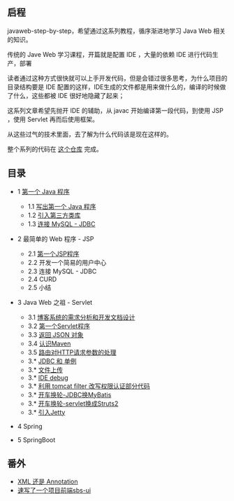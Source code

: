 ## 启程

javaweb-step-by-step，希望通过这系列教程，循序渐进地学习 Java Web 相关的知识。

传统的 Jave Web 学习课程，开篇就是配置 IDE ，大量的依赖 IDE 进行代码生产，部署

读者通过这种方式很快就可以上手开发代码，但是会错过很多思考，为什么项目的目录结构要是 IDE 配置的这样，IDE生成的文件都是用来做什么的，编译的时候做了什么，这些都被 IDE 很好地隐藏了起来；

这系列文章希望先抛开 IDE 的辅助，从 javac 开始编译第一段代码，到使用 JSP ，使用 Servlet 再而后使用框架。

从这些过气的技术里面，去了解为什么代码该是现在这样的。

整个系列的代码在 [这个仓库](https://github.com/weboutin/java-blog) 完成。

## 目录

* 1 [第一个 Java 程序](https://github.com/weboutin/javaweb-step-by-step/blob/main/Step1/)
  * 1.1 [写出第一个 Java 程序](https://github.com/weboutin/javaweb-step-by-step/blob/main/Step1/%E7%AC%AC%E4%B8%80%E4%B8%AAJava%E7%A8%8B%E5%BA%8F.md)
  * 1.2 [引入第三方类库](https://github.com/weboutin/javaweb-step-by-step/blob/main/Step1/%E5%BC%95%E5%85%A5%E7%AC%AC%E4%B8%89%E6%96%B9%E7%B1%BB%E5%BA%93.md)
  * 1.3 [连接 MySQL - JDBC](https://github.com/weboutin/javaweb-step-by-step/blob/main/Step1/%E8%BF%9E%E6%8E%A5MySQL-JDBC.md)
  
* 2 最简单的 Web 程序 - JSP
  * 2.1 [第一个JSP程序](https://github.com/weboutin/javaweb-step-by-step/blob/main/Step2/%E9%83%A8%E7%BD%B2Helloworld.md)
  * 2.2 开发一个简易的用户中心
  * 2.3 连接 MySQL - JDBC
  * 2.4 CURD
  * 2.5 小结
  
* 3 Java Web 之祖 - Servlet
  * 3.1 [博客系统的需求分析和开发文档设计](https://github.com/weboutin/javaweb-step-by-step/blob/main/Step3/%E5%8D%9A%E5%AE%A2%E7%B3%BB%E7%BB%9F%E7%9A%84%E9%9C%80%E6%B1%82%E5%88%86%E6%9E%90%E5%92%8C%E5%BC%80%E5%8F%91%E6%96%87%E6%A1%A3%E8%AE%BE%E8%AE%A1.md)
  * 3.2 [第一个Servlet程序](https://github.com/weboutin/javaweb-step-by-step/blob/main/Step3/%E7%AC%AC%E4%B8%80%E4%B8%AAServlet%E7%A8%8B%E5%BA%8F.md)
  * 3.3 [返回 JSON 对象](https://github.com/weboutin/javaweb-step-by-step/blob/main/Step3/%E8%BF%94%E5%9B%9EJSON%E5%AF%B9%E8%B1%A1.md)
  * 3.4 [认识Maven](https://github.com/weboutin/javaweb-step-by-step/blob/main/Step3/%E8%AE%A4%E8%AF%86Maven.md)
  * 3.5 [路由对HTTP请求参数的处理](https://github.com/weboutin/javaweb-step-by-step/blob/main/Step3/%E8%B7%AF%E7%94%B1%E5%AF%B9HTTP%E8%AF%B7%E6%B1%82%E5%8F%82%E6%95%B0%E7%9A%84%E5%A4%84%E7%90%86.md)
  * 3.* [JDBC 和 单例]()
  * 3.* [文件上传]()
  * 3.* [IDE debug]()
  * 3.* [利用 tomcat filter 改写权限认证部分代码]()
  * 3.* [开车换轮-JDBC换MyBatis](https://github.com/weboutin/javaweb-step-by-step/blob/main/Step3/%E5%BC%80%E8%BD%A6%E6%8D%A2%E8%BD%AE-JDBC%E6%8D%A2MyBatis.md)
  * 3.* [开车换轮-servlet换成Struts2](https://github.com/weboutin/javaweb-step-by-step/blob/main/Step3/%E5%BC%80%E8%BD%A6%E6%8D%A2%E8%BD%AE-servlet%E6%8D%A2%E6%88%90Struts2.md)
  * 3.* [引入Jetty]()
  
* 4 Spring
* 5 SpringBoot
## 番外
  * [XML 还是 Annotation](https://github.com/weboutin/javaweb-step-by-step/blob/main/extra/XML%20%E8%BF%98%E6%98%AF%20Annotation.md)
  * [速写了一个项目前端sbs-ui](#)
